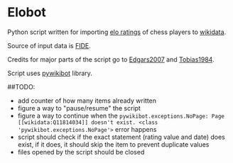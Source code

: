# Elobot
Python script written for importing [elo ratings](https://en.wikipedia.org/wiki/Elo_rating_system) of chess players to [wikidata](https://www.wikidata.org/wiki/Wikidata:Main_Page).

Source of input data is [FIDE](http://ratings.fide.com/).

Credits for major parts of the script go to [Edgars2007](https://www.wikidata.org/wiki/User:Edgars2007) and [Tobias1984](https://www.wikidata.org/wiki/User:Tobias1984).

Script uses [pywikibot](https://github.com/wikimedia/pywikibot-core) library.

##TODO:
* add counter of how many items already written
* figure a way to "pause/resume" the script
* figure a way to continue when the `pywikibot.exceptions.NoPage: Page [[wikidata:Q11814034]] doesn't exist.
<class 'pywikibot.exceptions.NoPage'>` error happens
* script should check if the exact statement (rating value and date) does exist, if it does, it should skip the item to prevent duplicate values
* files opened by the script should be closed
